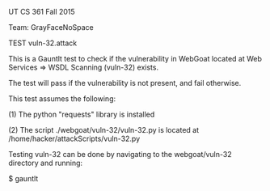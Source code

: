 UT CS 361 Fall 2015

Team: GrayFaceNoSpace

TEST vuln-32.attack

This is a Gauntlt test to check if the vulnerability in WebGoat located at Web Services => WSDL Scanning (vuln-32) exists.

The test will pass if the vulnerability is not present, and fail otherwise.

This test assumes the following:

(1) The python "requests" library is installed

(2) The script ./webgoat/vuln-32/vuln-32.py is located at /home/hacker/attackScripts/vuln-32.py

Testing vuln-32 can be done by navigating to the webgoat/vuln-32 directory and running:

$ gauntlt
